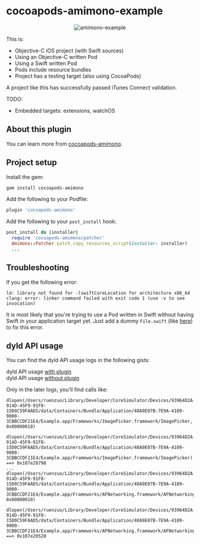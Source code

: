 # cocoapods-amimono-example

<p align="center">
  <img src="https://dl.dropboxusercontent.com/u/12352209/GitHub/amimono-example.gif" alt="amimono-example"/>
</p>

This is:

* Objective-C iOS project (with Swift sources) 
* Using an Objective-C written Pod 
* Using a Swift written Pod
* Pods include resource bundles
* Project has a testing target (also using CocoaPods)

A project like this has successfully passed iTunes Connect validation.

TODO:

* Embedded targets: extensions, watchOS

## About this plugin

You can learn more from [cocoapods-amimono](https://github.com/Ruenzuo/cocoapods-amimono).

## Project setup

Install the gem:

```bash
gem install cocoapods-amimono
````

Add the following to your Podfile:

```ruby
plugin 'cocoapods-amimono'
```

Add the following to your `post_install` hook:

```ruby
post_install do |installer|
  require 'cocoapods-amimono/patcher'
  Amimono::Patcher.patch_copy_resources_script(installer: installer)
  ...
```

## Troubleshooting

If you get the following error: 

```
ld: library not found for -lswiftCoreLocation for architecture x86_64
clang: error: linker command failed with exit code 1 (use -v to see invocation)
```

It is most likely that you're trying to use a Pod written in Swift without having Swift in your application target yet. Just add a dummy `File.swift` (like [here](https://github.com/Ruenzuo/cocoapods-amimono-example/commit/3f01e506c16a907d2b2a1cf06c61ab4a20b863e1)) to fix this error.

## dyld API usage

You can find the dyld API usage logs in the following gists:

dyld API usage [with plugin](https://gist.github.com/Ruenzuo/743bd09faab9157274432849107f55f7)  
dyld API usage [without plugin](https://gist.github.com/Ruenzuo/14192623ec266ae62b824cbf3dd3b012)  

Only in the later logs, you'll find calls like:

```
dlopen(/Users/ruenzuo/Library/Developer/CoreSimulator/Devices/93964D2A-914D-45F9-91F8-15D0C59FAAD5/data/Containers/Bundle/Application/48A9E07B-7E9A-4109-9000-3CBBCCDF21E4/Example.app/Frameworks/ImagePicker.framework/ImagePicker, 0x00000010)
  dlopen(/Users/ruenzuo/Library/Developer/CoreSimulator/Devices/93964D2A-914D-45F9-91F8-15D0C59FAAD5/data/Containers/Bundle/Application/48A9E07B-7E9A-4109-9000-3CBBCCDF21E4/Example.app/Frameworks/ImagePicker.framework/ImagePicker) ==> 0x107e20798
...
dlopen(/Users/ruenzuo/Library/Developer/CoreSimulator/Devices/93964D2A-914D-45F9-91F8-15D0C59FAAD5/data/Containers/Bundle/Application/48A9E07B-7E9A-4109-9000-3CBBCCDF21E4/Example.app/Frameworks/AFNetworking.framework/AFNetworking, 0x00000010)
  dlopen(/Users/ruenzuo/Library/Developer/CoreSimulator/Devices/93964D2A-914D-45F9-91F8-15D0C59FAAD5/data/Containers/Bundle/Application/48A9E07B-7E9A-4109-9000-3CBBCCDF21E4/Example.app/Frameworks/AFNetworking.framework/AFNetworking) ==> 0x107e20520
```

